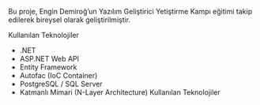 Bu proje, Engin Demiroğ’un Yazılım Geliştirici Yetiştirme Kampı eğitimi takip edilerek bireysel olarak geliştirilmiştir.

Kullanılan Teknolojiler

- .NET 
- ASP.NET Web API
- Entity Framework
- Autofac (IoC Container)
- PostgreSQL / SQL Server
- Katmanlı Mimari (N-Layer Architecture)
Kullanılan Teknolojiler


